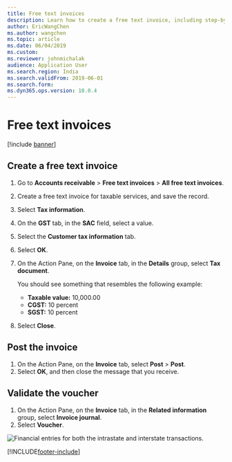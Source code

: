 ```yaml
---
title: Free text invoices
description: Learn how to create a free text invoice, including step-by-step processes for creating free text invoices and posting invoices.
author: EricWangChen
ms.author: wangchen
ms.topic: article
ms.date: 06/04/2019
ms.custom:
ms.reviewer: johnmichalak
audience: Application User
ms.search.region: India
ms.search.validFrom: 2019-06-01
ms.search.form: 
ms.dyn365.ops.version: 10.0.4
---
```


# Free text invoices

[!include [banner](../../includes/banner.md)]

## Create a free text invoice

1. Go to **Accounts receivable** \> **Free text invoices** \> **All free text invoices**.
2. Create a free text invoice for taxable services, and save the record.
3. Select **Tax information**.
4. On the **GST** tab, in the **SAC** field, select a value.
5. Select the **Customer tax information** tab.
6. Select **OK**.
7. On the Action Pane, on the **Invoice** tab, in the **Details** group, select **Tax document**.

    You should see something that resembles the following example:

    - **Taxable value:** 10,000.00
    - **CGST:** 10 percent
    - **SGST:** 10 percent

8. Select **Close**.

## Post the invoice

1. On the Action Pane, on the **Invoice** tab, select **Post** \> **Post**.
2. Select **OK**, and then close the message that you receive.

## Validate the voucher

1. On the Action Pane, on the **Invoice** tab, in the **Related information** group, select **Invoice journal**.
2. Select **Voucher**.

![Financial entries for both the intrastate and interstate transactions.](../media/Annotation-2019-05-20-133425.png)


[!INCLUDE[footer-include](../../../includes/footer-banner.md)]
